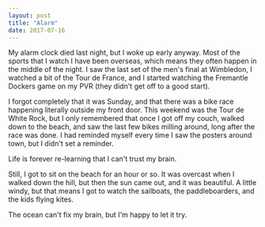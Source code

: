 ```yaml
---
layout: post
title: "Alarm"
date: 2017-07-16
---
```


My alarm clock died last night, but I woke up early anyway. Most of the sports that I watch I have been overseas, which means they often happen in the middle of the night. I saw the last set of the men's final at Wimbledon, I watched a bit of the Tour de France, and I started watching the Fremantle Dockers game on my PVR (they didn't get off to a good start).

I forgot completely that it was Sunday, and that there was a bike race happening literally outside my front door. This weekend was the Tour de White Rock, but I only remembered that once I got off my couch, walked down to the beach, and saw the last few bikes milling around, long after the race was done. I had reminded myself every time I saw the posters around town, but I didn't set a reminder.

Life is forever re-learning that I can't trust my brain.

Still, I got to sit on the beach for an hour or so. It was overcast when I walked down the hill, but then the sun came out, and it was beautiful. A little windy, but that means I got to watch the sailboats, the paddleboarders, and the kids flying kites.

The ocean can't fix my brain, but I'm happy to let it try.
